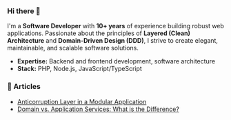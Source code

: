 ### Hi there 👋  

I'm a **Software Developer** with **10+ years** of experience building robust web applications. Passionate about the principles of **Layered (Clean) Architecture** and **Domain-Driven Design (DDD)**, I strive to create elegant, maintainable, and scalable software solutions.  

- **Expertise:** Backend and frontend development, software architecture  
- **Stack:** PHP, Node.js, JavaScript/TypeScript  

### 📄 Articles  
- [Anticorruption Layer in a Modular Application](https://dev.to/benedya/anticorruption-layer-in-a-modular-application-53pe)
- [Domain vs. Application Services: What is the Difference?](https://dev.to/benedya/draft-domain-vs-application-services-what-is-difference-2867)  
